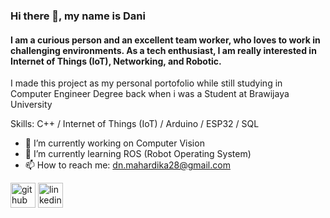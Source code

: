 ### Hi there 👋, my name is Dani
#### I am a curious person and an excellent team worker, who loves to work in challenging environments. As a tech enthusiast, I am really interested in Internet of Things (IoT), Networking, and Robotic.
I made this project as my personal portofolio while still studying in Computer Engineer Degree back when i was a Student at Brawijaya University

Skills: C++ / Internet of Things (IoT) / Arduino / ESP32 / SQL 

- 🔭 I’m currently working on Computer Vision
- 🌱 I’m currently learning ROS (Robot Operating System) 
- 📫 How to reach me: dn.mahardika28@gmail.com 


[<img src='https://raw.githubusercontent.com/rdimascio/icons/932c4cf6c9e2031abeca1c164baa0f76785c16fe/icons/light/github.svg' alt='github' height='40'>](https://github.com/damar15)  [<img src='https://raw.githubusercontent.com/rdimascio/icons/932c4cf6c9e2031abeca1c164baa0f76785c16fe/icons/light/linkedin.svg' alt='linkedin' height='40'>](https://www.linkedin.com/in/https://www.linkedin.com/in/danimahardikas//)  

